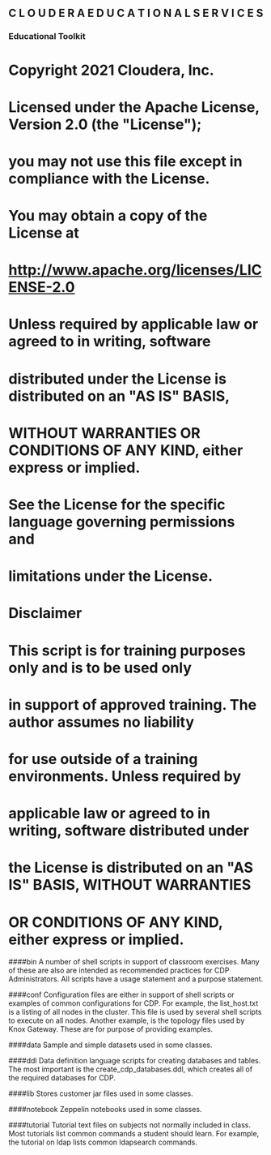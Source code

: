 ## C L O U D E R A   E D U C A T I O N A L   S E R V I C E S

### Educational Toolkit

# Copyright 2021 Cloudera, Inc.
#
# Licensed under the Apache License, Version 2.0 (the "License");
# you may not use this file except in compliance with the License.
# You may obtain a copy of the License at
#
#      http://www.apache.org/licenses/LICENSE-2.0
#
# Unless required by applicable law or agreed to in writing, software
# distributed under the License is distributed on an "AS IS" BASIS,
# WITHOUT WARRANTIES OR CONDITIONS OF ANY KIND, either express or implied.
# See the License for the specific language governing permissions and
# limitations under the License.

# Disclaimer
# This script is for training purposes only and is to be used only
# in support of approved training. The author assumes no liability
# for use outside of a training environments. Unless required by
# applicable law or agreed to in writing, software distributed under
# the License is distributed on an "AS IS" BASIS, WITHOUT WARRANTIES
# OR CONDITIONS OF ANY KIND, either express or implied.

####bin
A number of shell scripts in support of classroom exercises. Many of
these are also are intended as recommended practices for CDP Administrators.
All scripts have a usage statement and a purpose statement.

####conf
Configuration files are either in support of shell scripts or examples
of common configurations for CDP. For example, the list_host.txt is a 
listing of all nodes in the cluster. This file is used by several shell
scripts to execute on all nodes. Another example, is the topology files
used by Knox Gateway. These are for purpose of providing examples.

####data
Sample and simple datasets used in some classes.

####ddl
Data definition language scripts for creating databases and tables. The
most important is the create_cdp_databases.ddl, which creates all of the
required databases for CDP.

####lib
Stores customer jar files used in some classes.

####notebook
Zeppelin notebooks used in some classes.

####tutorial
Tutorial text files on subjects not normally included in class. Most 
tutorials list common commands a student should learn. For example, 
the tutorial on ldap lists common ldapsearch commands.
